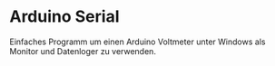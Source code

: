 # Arduino Serial
Einfaches Programm um einen Arduino Voltmeter unter Windows als Monitor und Datenloger zu verwenden.
